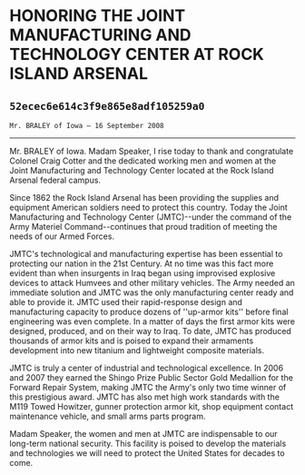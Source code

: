 # HONORING THE JOINT MANUFACTURING AND TECHNOLOGY CENTER AT ROCK ISLAND  ARSENAL
## `52ecec6e614c3f9e865e8adf105259a0`
`Mr. BRALEY of Iowa — 16 September 2008`

---


Mr. BRALEY of Iowa. Madam Speaker, I rise today to thank and 
congratulate Colonel Craig Cotter and the dedicated working men and 
women at the Joint Manufacturing and Technology Center located at the 
Rock Island Arsenal federal campus.

Since 1862 the Rock Island Arsenal has been providing the supplies 
and equipment American soldiers need to protect this country. Today the 
Joint Manufacturing and Technology Center (JMTC)--under the command of 
the Army Materiel Command--continues that proud tradition of meeting 
the needs of our Armed Forces.

JMTC's technological and manufacturing expertise has been essential 
to protecting our nation in the 21st Century. At no time was this fact 
more evident than when insurgents in Iraq began using improvised 
explosive devices to attack Humvees and other military vehicles. The 
Army needed an immediate solution and JMTC was the only manufacturing 
center ready and able to provide it. JMTC used their rapid-response 
design and manufacturing capacity to produce dozens of ''up-armor 
kits'' before final engineering was even complete. In a matter of days 
the first armor kits were designed, produced, and on their way to Iraq. 
To date, JMTC has produced thousands of armor kits and is poised to 
expand their armaments development into new titanium and lightweight 
composite materials.

JMTC is truly a center of industrial and technological excellence. In 
2006 and 2007 they earned the Shingo Prize Public Sector Gold Medallion 
for the Forward Repair System, making JMTC the Army's only two time 
winner of this prestigious award. JMTC has also met high work standards 
with the M119 Towed Howitzer, gunner protection armor kit, shop 
equipment contact maintenance vehicle, and small arms parts program.

Madam Speaker, the women and men at JMTC are indispensable to our 
long-term national security. This facility is poised to develop the 
materials and technologies we will need to protect the United States 
for decades to come.
